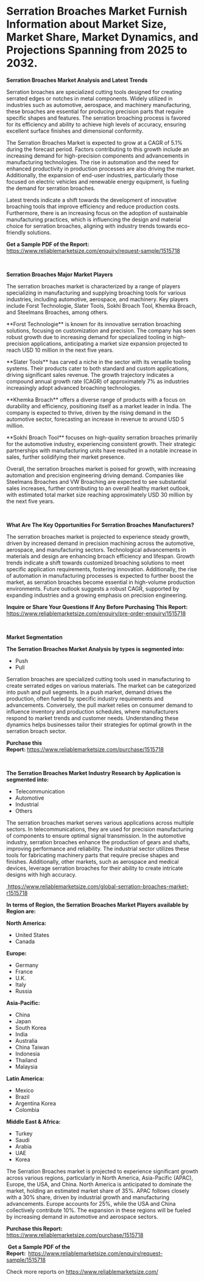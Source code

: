 <p><h1>Serration Broaches Market Furnish Information about Market Size, Market Share, Market Dynamics, and Projections Spanning from 2025 to 2032.</h1></p><p><strong>Serration Broaches Market Analysis and Latest Trends</strong></p>
<p><p>Serration broaches are specialized cutting tools designed for creating serrated edges or notches in metal components. Widely utilized in industries such as automotive, aerospace, and machinery manufacturing, these broaches are essential for producing precision parts that require specific shapes and features. The serration broaching process is favored for its efficiency and ability to achieve high levels of accuracy, ensuring excellent surface finishes and dimensional conformity.</p><p>The Serration Broaches Market is expected to grow at a CAGR of 5.1% during the forecast period. Factors contributing to this growth include an increasing demand for high-precision components and advancements in manufacturing technologies. The rise in automation and the need for enhanced productivity in production processes are also driving the market. Additionally, the expansion of end-user industries, particularly those focused on electric vehicles and renewable energy equipment, is fueling the demand for serration broaches.</p><p>Latest trends indicate a shift towards the development of innovative broaching tools that improve efficiency and reduce production costs. Furthermore, there is an increasing focus on the adoption of sustainable manufacturing practices, which is influencing the design and material choice for serration broaches, aligning with industry trends towards eco-friendly solutions.</p></p>
<p><strong>Get a Sample PDF of the Report:&nbsp;</strong> <a href="https://www.reliablemarketsize.com/enquiry/request-sample/1515718?utm_campaign=1143&utm_medium=2&utm_source=Github&utm_content=ia&utm_term=23022025&utm_id=serration-broaches">https://www.reliablemarketsize.com/enquiry/request-sample/1515718</a></p>
<p>&nbsp;</p>
<p><strong>Serration Broaches Major Market Players</strong></p>
<p><p>The serration broaches market is characterized by a range of players specializing in manufacturing and supplying broaching tools for various industries, including automotive, aerospace, and machinery. Key players include Forst Technologie, Slater Tools, Sokhi Broach Tool, Khemka Broach, and Steelmans Broaches, among others.</p><p>**Forst Technologie** is known for its innovative serration broaching solutions, focusing on customization and precision. The company has seen robust growth due to increasing demand for specialized tooling in high-precision applications, anticipating a market size expansion projected to reach USD 10 million in the next five years. </p><p>**Slater Tools** has carved a niche in the sector with its versatile tooling systems. Their products cater to both standard and custom applications, driving significant sales revenue. The growth trajectory indicates a compound annual growth rate (CAGR) of approximately 7% as industries increasingly adopt advanced broaching technologies.</p><p>**Khemka Broach** offers a diverse range of products with a focus on durability and efficiency, positioning itself as a market leader in India. The company is expected to thrive, driven by the rising demand in the automotive sector, forecasting an increase in revenue to around USD 5 million.</p><p>**Sokhi Broach Tool** focuses on high-quality serration broaches primarily for the automotive industry, experiencing consistent growth. Their strategic partnerships with manufacturing units have resulted in a notable increase in sales, further solidifying their market presence.</p><p>Overall, the serration broaches market is poised for growth, with increasing automation and precision engineering driving demand. Companies like Steelmans Broaches and VW Broaching are expected to see substantial sales increases, further contributing to an overall healthy market outlook, with estimated total market size reaching approximately USD 30 million by the next five years.</p></p>
<p>&nbsp;</p>
<p><strong>What Are The Key Opportunities For Serration Broaches Manufacturers?</strong></p>
<p><p>The serration broaches market is projected to experience steady growth, driven by increased demand in precision machining across the automotive, aerospace, and manufacturing sectors. Technological advancements in materials and design are enhancing broach efficiency and lifespan. Growth trends indicate a shift towards customized broaching solutions to meet specific application requirements, fostering innovation. Additionally, the rise of automation in manufacturing processes is expected to further boost the market, as serration broaches become essential in high-volume production environments. Future outlook suggests a robust CAGR, supported by expanding industries and a growing emphasis on precision engineering.</p></p>
<p><strong>Inquire or Share Your Questions If Any Before Purchasing This Report:</strong> <a href="https://www.reliablemarketsize.com/enquiry/pre-order-enquiry/1515718?utm_campaign=1143&utm_medium=2&utm_source=Github&utm_content=ia&utm_term=23022025&utm_id=serration-broaches">https://www.reliablemarketsize.com/enquiry/pre-order-enquiry/1515718</a></p>
<p>&nbsp;</p>
<p><strong>Market Segmentation</strong></p>
<p><strong>The Serration Broaches Market Analysis by types is segmented into:</strong></p>
<p><ul><li>Push</li><li>Pull</li></ul></p>
<p><p>Serration broaches are specialized cutting tools used in manufacturing to create serrated edges on various materials. The market can be categorized into push and pull segments. In a push market, demand drives the production, often fueled by specific industry requirements and advancements. Conversely, the pull market relies on consumer demand to influence inventory and production schedules, where manufacturers respond to market trends and customer needs. Understanding these dynamics helps businesses tailor their strategies for optimal growth in the serration broach sector.</p></p>
<p><strong>Purchase this Report:&nbsp;</strong><a href="https://www.reliablemarketsize.com/purchase/1515718?utm_campaign=1143&utm_medium=2&utm_source=Github&utm_content=ia&utm_term=23022025&utm_id=serration-broaches">https://www.reliablemarketsize.com/purchase/1515718</a></p>
<p>&nbsp;</p>
<p><strong>The Serration Broaches Market Industry Research by Application is segmented into:</strong></p>
<p><ul><li>Telecommunication</li><li>Automotive</li><li>Industrial</li><li>Others</li></ul></p>
<p><p>The serration broaches market serves various applications across multiple sectors. In telecommunications, they are used for precision manufacturing of components to ensure optimal signal transmission. In the automotive industry, serration broaches enhance the production of gears and shafts, improving performance and reliability. The industrial sector utilizes these tools for fabricating machinery parts that require precise shapes and finishes. Additionally, other markets, such as aerospace and medical devices, leverage serration broaches for their ability to create intricate designs with high accuracy.</p></p>
<p><a href="https://www.reliablemarketsize.com/global-serration-broaches-market-r1515718?utm_campaign=1143&utm_medium=2&utm_source=Github&utm_content=ia&utm_term=23022025&utm_id=serration-broaches">&nbsp;https://www.reliablemarketsize.com/global-serration-broaches-market-r1515718</a></p>
<p><strong>In terms of Region, the Serration Broaches Market Players available by Region are:</strong></p>
<p>
    <p> <strong> North America: </strong>
        <ul>
            <li>United States</li>
            <li>Canada</li>
        </ul>
        </p> 
    <p> <strong> Europe: </strong>
        <ul>
            <li>Germany</li>
            <li>France</li>
            <li>U.K.</li>
            <li>Italy</li>
            <li>Russia</li>
        </ul>
        </p> 
    <p> <strong> Asia-Pacific: </strong>
        <ul>
            <li>China</li>
            <li>Japan</li>
            <li>South Korea</li>
            <li>India</li>
            <li>Australia</li>
            <li>China Taiwan</li>
            <li>Indonesia</li>
            <li>Thailand</li>
            <li>Malaysia</li>
        </ul>
        </p> 
    <p> <strong> Latin America: </strong>
        <ul>
            <li>Mexico</li>
            <li>Brazil</li>
            <li>Argentina Korea</li>
            <li>Colombia</li>
        </ul>
        </p> 
    <p> <strong> Middle East & Africa: </strong>
        <ul>
            <li>Turkey</li>
            <li>Saudi</li>
            <li>Arabia</li>
            <li>UAE</li>
            <li>Korea</li>
        </ul>
    </p>
    </p>
<p><p>The Serration Broaches market is projected to experience significant growth across various regions, particularly in North America, Asia-Pacific (APAC), Europe, the USA, and China. North America is anticipated to dominate the market, holding an estimated market share of 35%. APAC follows closely with a 30% share, driven by industrial growth and manufacturing advancements. Europe accounts for 25%, while the USA and China collectively contribute 10%. The expansion in these regions will be fueled by increasing demand in automotive and aerospace sectors.</p></p>
<p><strong>Purchase this Report: </strong><a href="https://www.reliablemarketsize.com/purchase/1515718?utm_campaign=1143&utm_medium=2&utm_source=Github&utm_content=ia&utm_term=23022025&utm_id=serration-broaches">https://www.reliablemarketsize.com/purchase/1515718</a></p>
<p>&nbsp;<strong>Get a Sample PDF of the Report:&nbsp;&nbsp;</strong><a href="https://www.reliablemarketsize.com/enquiry/request-sample/1515718?utm_campaign=1143&utm_medium=2&utm_source=Github&utm_content=ia&utm_term=23022025&utm_id=serration-broaches">https://www.reliablemarketsize.com/enquiry/request-sample/1515718</a></p>
<p><strong></strong></p>
<p>Check more reports on <a href="https://www.reliablemarketsize.com/?utm_campaign=1143&utm_medium=2&utm_source=Github&utm_content=ia&utm_term=23022025&utm_id=serration-broaches">https://www.reliablemarketsize.com/</a></p>